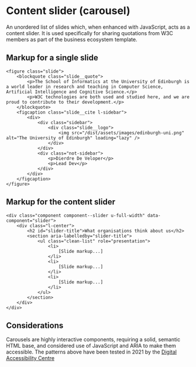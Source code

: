 # Content slider (carousel)

An unordered list of slides which, when enhanced with JavaScript, acts as a content slider. It is used specifically for sharing quotations from W3C members as part of the business ecosystem template.

## Markup for a single slide
```
<figure class="slide">
    <blockquote class="slide__quote">
        <p>The School of Informatics at the University of Edinburgh is a world leader in research and teaching in Computer Science, Artificial Intelligence and Cognitive Science.</p>
        <p>W3C technologies are both used and studied here, and we are proud to contribute to their development.</p>
    </blockquote>
    <figcaption class="slide__cite l-sidebar">
        <div>
            <div class="sidebar">
                <div class="slide__logo">
                    <img src="/dist/assets/images/edinburgh-uni.png" alt="The University of Edinburgh" loading="lazy" />
                </div>
            </div>
            <div class="not-sidebar">
                <p>Dierdre De Veloper</p>
                <p>Lead Dev</p>
            </div>
        </div>
    </figcaption>
</figure>
```

## Markup for the content slider
```
<div class="component component--slider u-full-width" data-component="slider">
    <div class="l-center">
        <h2 id="slider-title">What organisations think about us</h2>
        <section aria-labelledby="slider-title">
            <ul class="clean-list" role="presentation">
                <li>
                    [Slide markup...]
                </li>
                <li>
                    [Slide markup...]
                </li>
                <li>
                    [Slide markup...]
                </li>
            </ul>
        </section>
    </div>
</div>
```

## Considerations

Carousels are highly interactive components, requiring a solid, semantic HTML base, and considered use of JavaScript and ARIA to make them accessible. The patterns above have been tested in 2021 by the [Digital Accessibility Centre](https://digitalaccessibilitycentre.org/)